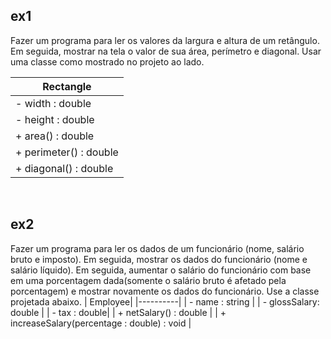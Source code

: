 ## ex1
Fazer um programa para ler os valores da largura e altura de um retângulo. Em seguida, mostrar na tela o valor de sua área, perímetro e diagonal. Usar uma classe como mostrado no projeto ao lado.

| Rectangle|
|----------|
|- width : double |
| - height : double |
| + area() : double |
| + perimeter() : double |
| + diagonal() : double |

<br>

## ex2
Fazer um programa para ler os dados de um funcionário (nome, salário bruto e imposto). Em seguida, mostrar os dados do funcionário (nome e salário líquido). Em seguida, aumentar o salário do funcionário com base em uma porcentagem dada(somente o salário bruto é afetado pela porcentagem) e mostrar novamente os dados do funcionário. Use a classe projetada abaixo.
| Employee|
|----------|
| - name : string |
| - glossSalary: double |
| - tax : double|
| + netSalary() : double |
| + increaseSalary(percentage : double) : void |